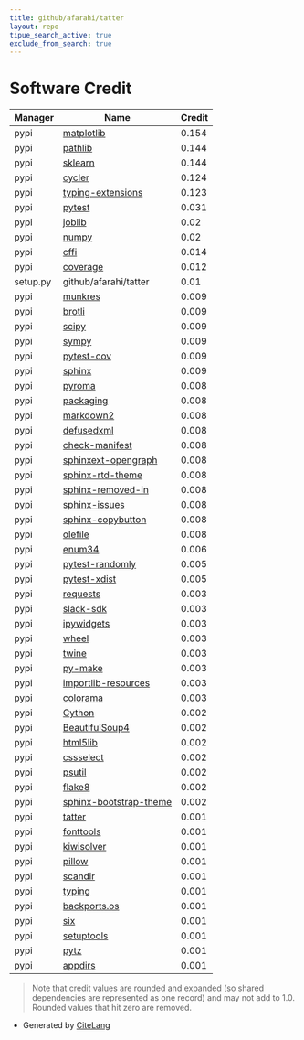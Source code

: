 ```yaml
---
title: github/afarahi/tatter
layout: repo
tipue_search_active: true
exclude_from_search: true
---
```

# Software Credit

|Manager|Name|Credit|
|-------|----|------|
|pypi|[matplotlib](https://matplotlib.org)|0.154|
|pypi|[pathlib](https://pathlib.readthedocs.org/)|0.144|
|pypi|[sklearn](https://pypi.python.org/pypi/scikit-learn/)|0.144|
|pypi|[cycler](https://github.com/matplotlib/cycler)|0.124|
|pypi|[typing-extensions](https://typing.readthedocs.io/)|0.123|
|pypi|[pytest](https://pypi.org/project/pytest)|0.031|
|pypi|[joblib](https://joblib.readthedocs.io)|0.02|
|pypi|[numpy](https://www.numpy.org)|0.02|
|pypi|[cffi](https://pypi.org/project/cffi)|0.014|
|pypi|[coverage](https://pypi.org/project/coverage)|0.012|
|setup.py|github/afarahi/tatter|0.01|
|pypi|[munkres](https://software.clapper.org/munkres/)|0.009|
|pypi|[brotli](https://github.com/google/brotli)|0.009|
|pypi|[scipy](https://www.scipy.org)|0.009|
|pypi|[sympy](https://sympy.org)|0.009|
|pypi|[pytest-cov](https://github.com/pytest-dev/pytest-cov)|0.009|
|pypi|[sphinx](https://pypi.org/project/sphinx)|0.009|
|pypi|[pyroma](https://pypi.org/project/pyroma)|0.008|
|pypi|[packaging](https://pypi.org/project/packaging)|0.008|
|pypi|[markdown2](https://pypi.org/project/markdown2)|0.008|
|pypi|[defusedxml](https://pypi.org/project/defusedxml)|0.008|
|pypi|[check-manifest](https://pypi.org/project/check-manifest)|0.008|
|pypi|[sphinxext-opengraph](https://pypi.org/project/sphinxext-opengraph)|0.008|
|pypi|[sphinx-rtd-theme](https://pypi.org/project/sphinx-rtd-theme)|0.008|
|pypi|[sphinx-removed-in](https://pypi.org/project/sphinx-removed-in)|0.008|
|pypi|[sphinx-issues](https://pypi.org/project/sphinx-issues)|0.008|
|pypi|[sphinx-copybutton](https://pypi.org/project/sphinx-copybutton)|0.008|
|pypi|[olefile](https://pypi.org/project/olefile)|0.008|
|pypi|[enum34](https://pypi.org/project/enum34)|0.006|
|pypi|[pytest-randomly](https://pypi.org/project/pytest-randomly)|0.005|
|pypi|[pytest-xdist](https://pypi.org/project/pytest-xdist)|0.005|
|pypi|[requests](https://pypi.org/project/requests)|0.003|
|pypi|[slack-sdk](https://pypi.org/project/slack-sdk)|0.003|
|pypi|[ipywidgets](https://pypi.org/project/ipywidgets)|0.003|
|pypi|[wheel](https://pypi.org/project/wheel)|0.003|
|pypi|[twine](https://pypi.org/project/twine)|0.003|
|pypi|[py-make](https://pypi.org/project/py-make)|0.003|
|pypi|[importlib-resources](https://pypi.org/project/importlib-resources)|0.003|
|pypi|[colorama](https://pypi.org/project/colorama)|0.003|
|pypi|[Cython](https://pypi.org/project/Cython)|0.002|
|pypi|[BeautifulSoup4](https://pypi.org/project/BeautifulSoup4)|0.002|
|pypi|[html5lib](https://pypi.org/project/html5lib)|0.002|
|pypi|[cssselect](https://pypi.org/project/cssselect)|0.002|
|pypi|[psutil](https://pypi.org/project/psutil)|0.002|
|pypi|[flake8](https://pypi.org/project/flake8)|0.002|
|pypi|[sphinx-bootstrap-theme](https://pypi.org/project/sphinx-bootstrap-theme)|0.002|
|pypi|[tatter](https://github.com/afarahi/tatter)|0.001|
|pypi|[fonttools](http://github.com/fonttools/fonttools)|0.001|
|pypi|[kiwisolver](https://github.com/nucleic/kiwi)|0.001|
|pypi|[pillow](https://python-pillow.org)|0.001|
|pypi|[scandir](https://pypi.org/project/scandir)|0.001|
|pypi|[typing](https://pypi.org/project/typing)|0.001|
|pypi|[backports.os](https://pypi.org/project/backports.os)|0.001|
|pypi|[six](https://pypi.org/project/six)|0.001|
|pypi|[setuptools](https://pypi.org/project/setuptools)|0.001|
|pypi|[pytz](https://pypi.org/project/pytz)|0.001|
|pypi|[appdirs](https://pypi.org/project/appdirs)|0.001|


> Note that credit values are rounded and expanded (so shared dependencies are represented as one record) and may not add to 1.0. Rounded values that hit zero are removed.


- Generated by [CiteLang](https://github.com/vsoch/citelang)
